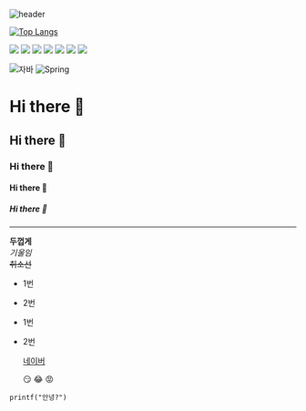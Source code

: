 ![header](https://capsule-render.vercel.app/api?type=rounded&color=auto&height=300&section=header&text=Hi,%10I'm%10dev%20SeungMin&fontSize=90&animation=fadeIn)

[![Top Langs](https://github-readme-stats.vercel.app/api/top-langs/?username=Codemaniac7)](https://github.com/Codemaniac7/github-readme-stats)


<img src="https://img.shields.io/badge/MySQL-4479A1?style=for-the-badge&logo=MySQL&logoColor=white"> <img src="https://img.shields.io/badge/JavaScript-F7DF1E?style=for-the-badge&logo=JavaScript&logoColor=white">
  <img src="https://img.shields.io/badge/vue.js-4FC08D?style=for-the-badge&logo=vue.js&logoColor=white"> 
  <img src="https://img.shields.io/badge/github-181717?style=for-the-badge&logo=github&logoColor=white">
    <img src="https://img.shields.io/badge/css-1572B6?style=for-the-badge&logo=css3&logoColor=white"> 
    <img src="https://img.shields.io/badge/docker-%230db7ed.svg?style=for-the-badge&logo=docker&logoColor=white"> 
    <img src="https://img.shields.io/badge/MongoDB-47A248?style=flat-square&logo=MongoDB&logoColor=white"/>
    
![자바](https://img.shields.io/badge/-자바-007396?style=flat&logo=Java&logoColor=ffffff)
![Spring](https://img.shields.io/badge/-Spring-6DB33F?style=for-the-badge&logo=Spring&logoColor=white)



# Hi there 👋
## Hi there 👋
### Hi there 👋
#### Hi there 👋
##### Hi there 👋
---

**두껍게** <br>
*기울임* <br>
~~취소선~~ <br>

* 1번
* 2번
* 1번
* 2번

  [네이버](https://www.naver.com)

  :smirk:
  :joy:
  :rage:

```
printf("안녕?")
```
  

